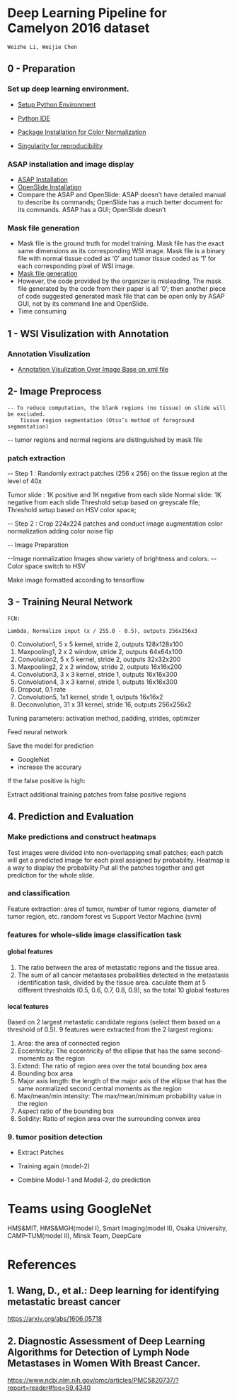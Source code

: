 # Deep Learning Pipeline for Camelyon 2016 dataset

    Weizhe Li, Weijie Chen
    

## 0 - Preparation
### Set up deep learning environment.

- [Setup Python Environment](https://github.com/DIDSR/DeepLearningCamelyon/blob/master/0%20-%20Preparation/Seup%20Machine%20Learning%20Environment.py)

- [Python IDE](https://github.com/DIDSR/DeepLearningCamelyon/blob/master/0%20-%20Preparation/Python%20IDE%20(Emacs%20%2B%20Org%20%2B%20Ob-iPython))
- [Package Installation for Color Normalization](https://github.com/DIDSR/DeepLearningCamelyon/blob/master/0%20-%20Preparation/Staintools)
- [Singularity for reproducibility](https://github.com/DIDSR/DeepLearningCamelyon/blob/master/0%20-%20Preparation/Singularity)
        


### ASAP installation and image display

- [ASAP Installation](https://github.com/DIDSR/DeepLearningCamelyon/blob/master/0%20-%20Preparation/ASAP%20installation%20(Ubuntu%2016.04))
- [OpenSlide Installation](https://github.com/DIDSR/DeepLearningCamelyon/blob/master/0%20-%20Preparation/OpenSlide%20Installation)
- Compare the ASAP and OpenSlide: ASAP doesn’t have detailed manual to describe its commands; OpenSlide has a much better document for its commands. ASAP has a GUI; OpenSlide doesn’t   
   
### Mask file generation

- Mask file is the ground truth for model training. Mask file has the exact same dimensions as its corresponding WSI image.  Mask file is a binary file with normal tissue coded as ‘0’ and tumor tissue coded as ‘1’ for each corresponding pixel of WSI image. 
- [Mask file generation](https://github.com/DIDSR/DeepLearningCamelyon/blob/master/1%20-%20WSI%20Visualization%20with%20Annotation/Mask%20Generation)
- However, the code provided by the organizer is misleading. The mask file generated by the code from their paper is all ‘0’; then another piece of code suggested generated mask file that can be open only by ASAP GUI, not by its command line and OpenSlide.
- Time consuming

## 1 - WSI Visulization with Annotation
### Annotation Visulization

- [Annotation Visulization Over Image Base on xml file](https://github.com/DIDSR/DeepLearningCamelyon/blob/master/1%20-%20WSI%20Visualization%20with%20Annotation/Display%20annotation%20over%20image_Based%20on%20xml%20file)


## 2- Image Preprocess

 	-- To reduce computation, the blank regions (no tissue) on slide will be excluded. 
  		Tissue region segmentation (Otsu’s method of foreground segmentation)

-- tumor regions and normal regions are distinguished by mask file

### patch extraction


-- Step 1 : Randomly extract patches (256 x 256) on the tissue region at the level of 40x
               
Tumor slide : 1K positive and 1K negative from each slide
            	Normal slide: 1K negative from each slide
            Threshold setup based on greyscale file;
	    Threshold setup based on HSV color space;

-- Step 2 : Crop 224x224 patches and conduct image augmentation
            color normalization
	    adding color noise
	    flip

-- Image Preparation

--Image normalization
	Images show variety of brightness and colors.
--Color space switch to HSV
		
Make image formatted according to tensorflow

## 3 - Training Neural Network
	
	FCN:

	Lambda, Normalize input (x / 255.0 - 0.5), outputs 256x256x3 
0. Convolution1, 5 x 5 kernel, stride 2, outputs 128x128x100 
1. Maxpooling1, 2 x 2 window, stride 2, outputs 64x64x100 
2. Convolution2, 5 x 5 kernel, stride 2, outputs 32x32x200 
3. Maxpooling2, 2 x 2 window, stride 2, outputs 16x16x200 
4. Convolution3, 3 x 3 kernel, stride 1, outputs 16x16x300 
5. Convolution4, 3 x 3 kernel, stride 1, outputs 16x16x300 
6. Dropout, 0.1 rate 
7. Convolution5, 1x1 kernel, stride 1, outputs 16x16x2 
8. Deconvolution, 31 x 31 kernel, stride 16, outputs 256x256x2 


Tuning parameters: activation method, padding, strides, optimizer

Feed neural network 

Save the model for prediction

- GoogleNet
- increase the accurary

If the false positive is high:

Extract additional training patches from false positive regions

## 4. Prediction and Evaluation
###  Make predictions and construct heatmaps

Test images were divided into non-overlapping small patches; each patch will get a predicted image for each pixel assigned by probability.
Heatmap is a way to display the probability
Put all the patches together and get prediction for the whole slide. 

    
###   and classification

Feature extraction: area of tumor, number of tumor regions, diameter of tumor region, etc. 
random forest vs Support Vector Machine (svm)
### features for whole-slide image classification task
#### global features
1. The ratio between the area of metastatic regions and the tissue area.
2. The sum of all cancer metastases probailities detected in the metastasis identification task, divided by the tissue area. 
caculate them at 5 different thresholds (0.5, 0.6, 0.7, 0.8, 0.9), so the total 10 global features
#### local features
Based on 2 largest metastatic candidate regions (select them based on a threshold of 0.5).
9 features were extracted from the 2 largest regions:

1. Area: the area of connected region
2. Eccentricity: The eccentricity of the ellipse that has the same second-moments as the region
3. Extend: The ratio of region area over the total bounding box area
4. Bounding box area
5. Major axis length: the length of the major axis of the ellipse that has the same normalized second central moments as the region
6. Max/mean/min intensity: The max/mean/minimum probability value in the region
7. Aspect ratio of the bounding box
8. Solidity: Ratio of region area over the surrounding convex area

### 9. tumor position detection
   	 
- Extract Patches 

- Training again (model-2)

- Combine Model-1 and Model-2, do prediction



# Teams using GoogleNet
HMS&MIT, HMS&MGH(model I), Smart Imaging(model II), Osaka University, CAMP-TUM(model II), Minsk Team, DeepCare

# References
## 1. Wang, D., et al.: Deep learning for identifying metastatic breast cancer
https://arxiv.org/abs/1606.05718

## 2. Diagnostic Assessment of Deep Learning Algorithms for Detection of Lymph Node Metastases in Women With Breast Cancer.
https://www.ncbi.nlm.nih.gov/pmc/articles/PMC5820737/?report=reader#!po=59.4340

